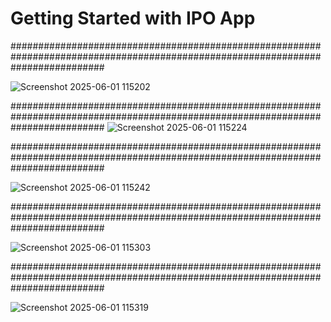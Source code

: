 # Getting Started with IPO App

#################################################################################################################################

![Screenshot 2025-06-01 115202](https://github.com/user-attachments/assets/b8dc57db-0dfb-495d-8024-1cc3412e076f)

#################################################################################################################################
![Screenshot 2025-06-01 115224](https://github.com/user-attachments/assets/db3833d5-5dec-48f1-8462-66970767d9ff)

#################################################################################################################################

![Screenshot 2025-06-01 115242](https://github.com/user-attachments/assets/dd902bac-4c13-4ee8-9b66-a51e9eb4c93a)

#################################################################################################################################

![Screenshot 2025-06-01 115303](https://github.com/user-attachments/assets/561e3a00-ad91-48cf-bd6e-af73e0103e09)

#################################################################################################################################

![Screenshot 2025-06-01 115319](https://github.com/user-attachments/assets/766cf153-a50f-4532-99ff-27675f1e8fc7)
